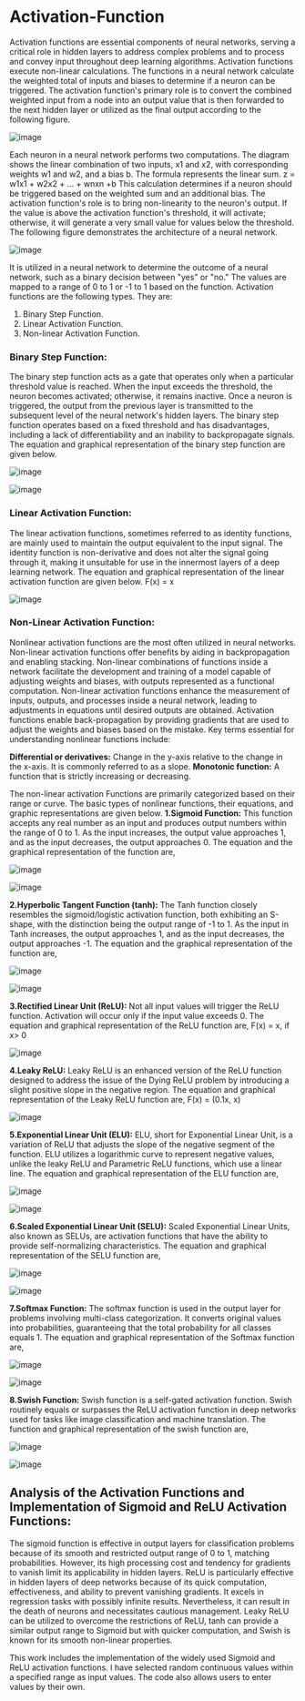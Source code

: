 # Activation-Function
Activation functions are essential components of neural networks, serving a critical role in hidden layers to address complex problems and to process and convey input throughout deep learning algorithms. Activation functions execute non-linear calculations. The functions in a neural network calculate the weighted total of inputs and biases to determine if a neuron can be triggered. The activation function's primary role is to convert the combined weighted input from a node into an output value that is then forwarded to the next hidden layer or utilized as the final output according to the following figure. 

![image](https://github.com/Samrin12/Activation-Function/assets/87581935/d5b34068-270f-4858-a925-6fece5ef03ba)

Each neuron in a neural network performs two computations.
The diagram shows the linear combination of two inputs, x1 and x2, with corresponding weights w1 and w2, and a bias b. The formula represents the linear sum.
z = w1x1 + w2x2 + ... + wnxn +b
This calculation determines if a neuron should be triggered based on the weighted sum and an additional bias. The activation function's role is to bring non-linearity to the neuron's output. If the value is above the activation function's threshold, it will activate; otherwise, it will generate a very small value for values below the threshold. The following figure demonstrates the architecture of a neural network. 

![image](https://github.com/Samrin12/Activation-Function/assets/87581935/2947a7a4-191d-497e-98fa-c1c71f052a26)

It is utilized in a neural network to determine the outcome of a neural network, such as a binary decision between "yes" or "no." The values are mapped to a range of 0 to 1 or -1 to 1 based on the function. Activation functions are the following types. They are:
1.	Binary Step Function.
2.	Linear Activation Function.
3.	Non-linear Activation Function.

### Binary Step Function: 
The binary step function acts as a gate that operates only when a particular threshold value is reached. When the input exceeds the threshold, the neuron becomes activated; otherwise, it remains inactive. Once a neuron is triggered, the output from the previous layer is transmitted to the subsequent level of the neural network's hidden layers. The binary step function operates based on a fixed threshold and has disadvantages, including a lack of differentiability and an inability to backpropagate signals. The equation and graphical representation of the binary step function are given below. 

![image](https://github.com/Samrin12/Activation-Function/assets/87581935/376c09db-da4e-45f9-ba07-1c6fc739ed81)

![image](https://github.com/Samrin12/Activation-Function/assets/87581935/4c433be5-8d54-45da-958a-c5a3aa18b2fc)

### Linear Activation Function:
The linear activation functions, sometimes referred to as identity functions, are mainly used to maintain the output equivalent to the input signal. The identity function is non-derivative and does not alter the signal going through it, making it unsuitable for use in the innermost layers of a deep learning network. The equation and graphical representation of the linear activation function are given below. 
F(x) = x

![image](https://github.com/Samrin12/Activation-Function/assets/87581935/7349f785-bb5a-4d88-ad96-d01a3b0325c2)

### Non-Linear Activation Function: 
Nonlinear activation functions are the most often utilized in neural networks. Non-linear activation functions offer benefits by aiding in backpropagation and enabling stacking. Non-linear combinations of functions inside a network facilitate the development and training of a model capable of adjusting weights and biases, with outputs represented as a functional computation. Non-linear activation functions enhance the measurement of inputs, outputs, and processes inside a neural network, leading to adjustments in equations until desired outputs are obtained. Activation functions enable back-propagation by providing gradients that are used to adjust the weights and biases based on the mistake. Key terms essential for understanding nonlinear functions include:

**Differential or derivatives:** Change in the y-axis relative to the change in the x-axis. It is commonly referred to as a slope.
**Monotonic function:** A function that is strictly increasing or decreasing.

The non-linear activation Functions are primarily categorized based on their range or curve. The basic types of nonlinear functions, their equations, and graphic representations are given below. 
**1.Sigmoid Function:** This function accepts any real number as an input and produces output numbers within the range of 0 to 1. As the input increases, the output value approaches 1, and as the input decreases, the output approaches 0. The equation and the graphical representation of the function are, 

![image](https://github.com/Samrin12/Activation-Function/assets/87581935/4df34ab3-538b-42c8-ad26-552c56e232cd)

![image](https://github.com/Samrin12/Activation-Function/assets/87581935/4e38803f-73d3-4a39-87a4-b567796dd76e)

**2.Hyperbolic Tangent Function (tanh):** The Tanh function closely resembles the sigmoid/logistic activation function, both exhibiting an S-shape, with the distinction being the output range of -1 to 1. As the input in Tanh increases, the output approaches 1, and as the input decreases, the output approaches -1. The equation and the graphical representation of the function are, 

![image](https://github.com/Samrin12/Activation-Function/assets/87581935/e24048de-c6e6-4699-aba1-339dca036cfe)

![image](https://github.com/Samrin12/Activation-Function/assets/87581935/1fa2dfc9-cf6c-4b99-a100-57ddd5f88717)


**3.Rectified Linear Unit (ReLU):** Not all input values will trigger the ReLU function. Activation will occur only if the input value exceeds 0. The equation and graphical representation of the ReLU function are, 
F(x) = x, if x> 0

![image](https://github.com/Samrin12/Activation-Function/assets/87581935/d33c35b5-9ef0-4a27-bb88-002923b117c9)

**4.Leaky ReLU:** Leaky ReLU is an enhanced version of the ReLU function designed to address the issue of the Dying ReLU problem by introducing a slight positive slope in the negative region. The equation and graphical representation of the Leaky ReLU function are, 
F(x) = (0.1x, x)

![image](https://github.com/Samrin12/Activation-Function/assets/87581935/5ebf51f8-1f01-42b3-b06f-004cab9eb3b0)

**5.Exponential Linear Unit (ELU):** ELU, short for Exponential Linear Unit, is a variation of ReLU that adjusts the slope of the negative segment of the function. ELU utilizes a logarithmic curve to represent negative values, unlike the leaky ReLU and Parametric ReLU functions, which use a linear line. The equation and graphical representation of the ELU function are, 

![image](https://github.com/Samrin12/Activation-Function/assets/87581935/bb0a2b0c-b8c8-4a68-a2be-6caf85e344a6)

![image](https://github.com/Samrin12/Activation-Function/assets/87581935/63b8d096-8022-4255-b0f7-6d1dd1e0ed16)


**6.Scaled Exponential Linear Unit (SELU):** Scaled Exponential Linear Units, also known as SELUs, are activation functions that have the ability to provide self-normalizing characteristics. The equation and graphical representation of the SELU function are, 

![image](https://github.com/Samrin12/Activation-Function/assets/87581935/42410ac6-d29c-4efd-b6b6-98f57bb939d8)

![image](https://github.com/Samrin12/Activation-Function/assets/87581935/95fbef91-5447-43dd-8f00-cd22c7d2986e)

**7.Softmax Function:** The softmax function is used in the output layer for problems involving multi-class categorization. It converts original values into probabilities, guaranteeing that the total probability for all classes equals 1. The equation and graphical representation of the Softmax function are,

![image](https://github.com/Samrin12/Activation-Function/assets/87581935/ae370db3-cbbb-4c5f-af1e-4bc8ba19b803)

![image](https://github.com/Samrin12/Activation-Function/assets/87581935/3f9a3b0e-753c-439b-8eb0-30c93eadd79e)

**8.Swish Function:** Swish function is a self-gated activation function. Swish routinely equals or surpasses the ReLU activation function in deep networks used for tasks like image classification and machine translation. The function and graphical representation of the swish function are,

![image](https://github.com/Samrin12/Activation-Function/assets/87581935/27a83e1a-a1bf-43d3-af21-0305e9fd449a)

![image](https://github.com/Samrin12/Activation-Function/assets/87581935/8361c532-5ace-41a6-a857-00cc9d5ee185)


## Analysis of the Activation Functions and Implementation of Sigmoid and ReLU Activation Functions: 
The sigmoid function is effective in output layers for classification problems because of its smooth and restricted output range of 0 to 1, matching probabilities. However, its high processing cost and tendency for gradients to vanish limit its applicability in hidden layers. ReLU is particularly effective in hidden layers of deep networks because of its quick computation, effectiveness, and ability to prevent vanishing gradients. It excels in regression tasks with possibly infinite results. Nevertheless, it can result in the death of neurons and necessitates cautious management. Leaky ReLU can be utilized to overcome the restrictions of ReLU, tanh can provide a similar output range to Sigmoid but with quicker computation, and Swish is known for its smooth non-linear properties.

This work includes the implementation of the widely used Sigmoid and ReLU activation functions. I have selected random continuous values within a specified range as input values. The code also allows users to enter values by their own.








